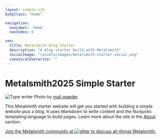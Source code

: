 ```yaml
---
layout: simple.njk
bodyClass: "home"

navigation:
  navLabel: 'Home'
  navIndex: 0

seo:
  title: Metalsmith Blog Starter
  description: "A blog starter build with Metalsmith"
  socialImage: "/assets/images/metalsmith-starter-social.png"
  canonicalOverwrite: ""
---
```

# Metalsmith2025 Simple Starter

![Type writer](/assets/images/pexels-mali-maeder-102100.jpg)
Photo by <a href="https://www.pexels.com/photo/black-continental-typewriter-on-white-surface-102100/">mali maeder</a>

This Metalsmith starter website will get you started with building a simple website plus a blog. It uses Markdown to write content and the Nunjucks templating language to build pages. Learn more about the site in the [About](/about) section.



<a class="gitter-invite" href="https://gitter.im/metalsmith/community">
<p>Join the Metalsmith community at <img src="/assets/images/gitter.png" alt="gitter" /> to discuss all-things Metalsmith.</p>
</a>
